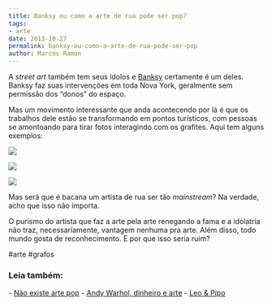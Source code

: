 ```yaml
---
title: Banksy ou como a arte de rua pode ser pop?
tags:
- arte
date: 2013-10-27
permalink: banksy-ou-como-a-arte-de-rua-pode-ser-pop
author: Marcos Ramon
---
```

A _street art_ também tem seus ídolos e [Banksy](http://www.banksyny.com/) certamente é um deles. Banksy faz suas intervenções em toda Nova York, geralmente sem permissão dos “donos” do espaço.

Mas um movimento interessante que anda acontecendo por lá é que os trabalhos dele estão se transformando em pontos turísticos, com pessoas se amontoando para tirar fotos interagindo com os grafites. Aqui tem alguns exemplos:

![](https://cdn-images-1.medium.com/max/800/0*r5D2R8qTNlSh3fUq.jpg)

![](https://cdn-images-1.medium.com/max/800/0*32jwP-giMXMn5as-.jpg)

![](https://cdn-images-1.medium.com/max/800/0*553v-JplJ-rfewT3.jpg)

Mas será que é bacana um artista de rua ser tão _mainstream_? Na verdade, acho que isso não importa.

O purismo do artista que faz a arte pela arte renegando a fama e a idolatria não traz, necessariamente, vantagem nenhuma pra arte. Além disso, todo mundo gosta de reconhecimento. E por que isso seria ruim?


#arte #grafos

<h3>Leia também:</h3>
- <a href="/nao-existe-arte-pop">Não existe arte pop</a>
- <a href="/podcastandy-warhol-dinheiro-e-arte">Andy Warhol, dinheiro e arte</a>
- <a href="/leo-pipo">Leo & Pipo</a>
